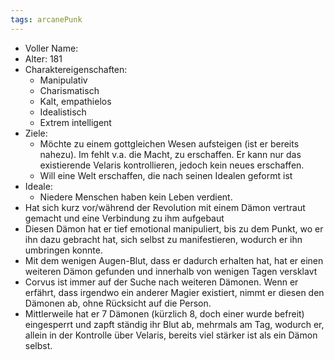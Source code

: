 ```yaml
---
tags: arcanePunk
---
```

 
- Voller Name: 
- Alter: 181
- Charaktereigenschaften:
	- Manipulativ
	- Charismatisch
	- Kalt, empathielos
	- Idealistisch
	- Extrem intelligent
- Ziele:
	- Möchte zu einem gottgleichen Wesen aufsteigen (ist er bereits nahezu). Im fehlt v.a. die Macht, zu erschaffen. Er kann nur das existierende Velaris kontrollieren, jedoch kein neues erschaffen.
	- Will eine Welt erschaffen, die nach seinen Idealen geformt ist
- Ideale:
	- Niedere Menschen haben kein Leben verdient.
- Hat sich kurz vor/während der Revolution mit einem Dämon vertraut gemacht und eine Verbindung zu ihm aufgebaut
- Diesen Dämon hat er tief emotional manipuliert, bis zu dem Punkt, wo er ihn dazu gebracht hat, sich selbst zu manifestieren, wodurch er ihn umbringen konnte.
- Mit dem wenigen Augen-Blut, dass er dadurch erhalten hat, hat er einen weiteren Dämon gefunden und innerhalb von wenigen Tagen versklavt
- Corvus ist immer auf der Suche nach weiteren Dämonen. Wenn er erfährt, dass irgendwo ein anderer Magier existiert, nimmt er diesen den Dämonen ab, ohne Rücksicht auf die Person. 
- Mittlerweile hat er 7 Dämonen (kürzlich 8, doch einer wurde befreit) eingesperrt und zapft ständig ihr Blut ab, mehrmals am Tag, wodurch er, allein in der Kontrolle über Velaris, bereits viel stärker ist als ein Dämon selbst. 